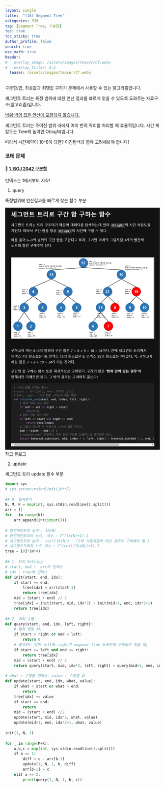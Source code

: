 ```yaml
---
layout: single  
title:  "(15) Segment Tree"
categories: 코테
tag: [Segment Tree, 구분합]
toc: true
toc_sticky: true
author_profile: false
search: true
use_math: true
header:
#   overlay_image: /assets/images/teaser/CT.webp
#   overlay_filter: 0.5
  teaser: /assets/images/teaser/CT.webp
---
```


구분합/곱, 최솟값과 최댓값 구하기 문제에서 사용할 수 있는 알고리즘입니다.

세그먼트 트리는 특정 범위에 대한 연산 결과를 빠르게 찾을 수 있도록 도와주는 자료구조(알고리즘)입니다.  

<u>범위 밖의 값은 연산에 포함되지 않습니다.</u>

세그먼트 트리는 주어진 범위 내에서 여러 번의 쿼리를 처리할 때 효율적입니다. 시간 복잡도는 Tree의 높이인 O(logN)입니다.

따라서 시간제약이 10^6이 되면? 이진탐색과 함께 고려해봐야 합니다!


### 코테 문제 

#### 🍓 [1. BOJ 2042 구분합](https://www.acmicpc.net/problem/2042)

인덱스는 1에서부터 시작!

1. query

특정범위에 연산결과를 빠르게 찾는 함수 부분

<img src="/assets/images/2023-05-19-SegmentTree/query.png" alt="쿼리"/> <br/>
[참고 블로그](https://velog.io/@kimdukbae/%EC%9E%90%EB%A3%8C%EA%B5%AC%EC%A1%B0-%EC%84%B8%EA%B7%B8%EB%A8%BC%ED%8A%B8-%ED%8A%B8%EB%A6%AC-Segment-Tree)


2. update

세그먼트 트리 update 함수 부분

```python
import sys
# sys.setrecursionlimit(10**7)

## 0. 입력받기
N, M, K = map(int, sys.stdin.readline().split())
arr = []
for _ in range(N):
    arr.append(int(input()))

# 완전이진트리 높이 : lb(N)
# 완전이진트리의 노드, 개수 : 2^(lb(N)+1)-1
# 세그먼트트리 높이 : ceil(lb(N))   (2의 거듭제곱이 아닌 경우도 고려해야 함.)
# 세그먼트트리의 노드 개수 : 2^(ceil(lb(N))+1)-1
tree = [0]*(N*4)

## 1. 트리 Setting
# start, end :  arr의 인덱스
# idx : tree의 인덱스
def init(start, end, idx):
    if start == end:
        tree[idx] = arr[start-1]
        return tree[idx]
    mid = (start + end) // 2
    tree[idx] = init(start, mid, idx*2) + init(mid+1, end, idx*2+1)
    return tree[idx]

## 2. 쿼리 수행
def query(start, end, idx, left, right):
    # 범위 밖일 때,
    if start > right or end < left:
        return 0
    # 찾으려는 범위 left와 right가 segment tree 노드안에 구현되어 있을 때,
    if start >= left and end <= right:
        return tree[idx]
    mid = (start + end) // 2
    return query(start, mid, idx*2, left, right) + query(mid+1, end, idx*2+1, left, right)

# what : 수정할 인덱스, value : 수정할 값
def update(start, end, idx, what, value):
    if what < start or what > end:
        return
    tree[idx] += value
    if start == end:
        return
    mid = (start + end) //2
    update(start, mid, idx*2, what, value)
    update(mid+1, end, idx*2+1, what, value)

init(1, N, 1)

for _ in range(M+K):
    a,b,c = map(int, sys.stdin.readline().split())
    if a == 1:
        diff = c - arr[b-1]
        update(1, N, 1, b, diff)
        arr[b-1] = c
    elif a == 2:
        print(query(1, N, 1, b, c))
```